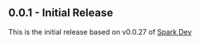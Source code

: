 ## 0.0.1 - Initial Release
This is the initial release based on v0.0.27 of [Spark Dev](https://github.com/spark/spark-dev)
